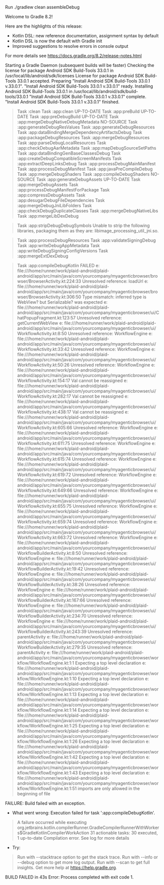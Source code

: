 Run ./gradlew clean assembleDebug

Welcome to Gradle 8.2!

Here are the highlights of this release:
 - Kotlin DSL: new reference documentation, assignment syntax by default
 - Kotlin DSL is now the default with Gradle init
 - Improved suggestions to resolve errors in console output

For more details see https://docs.gradle.org/8.2/release-notes.html

Starting a Gradle Daemon (subsequent builds will be faster)
Checking the license for package Android SDK Build-Tools 33.0.1 in /usr/local/lib/android/sdk/licenses
License for package Android SDK Build-Tools 33.0.1 accepted.
Preparing "Install Android SDK Build-Tools 33.0.1 v.33.0.1".
"Install Android SDK Build-Tools 33.0.1 v.33.0.1" ready.
Installing Android SDK Build-Tools 33.0.1 in /usr/local/lib/android/sdk/build-tools/33.0.1
"Install Android SDK Build-Tools 33.0.1 v.33.0.1" complete.
"Install Android SDK Build-Tools 33.0.1 v.33.0.1" finished.
> Task :clean
> Task :app:clean UP-TO-DATE
> Task :app:preBuild UP-TO-DATE
> Task :app:preDebugBuild UP-TO-DATE
> Task :app:mergeDebugNativeDebugMetadata NO-SOURCE
> Task :app:generateDebugResValues
> Task :app:generateDebugResources
> Task :app:dataBindingMergeDependencyArtifactsDebug
> Task :app:packageDebugResources
> Task :app:mergeDebugResources
> Task :app:parseDebugLocalResources
> Task :app:checkDebugAarMetadata
> Task :app:mapDebugSourceSetPaths
> Task :app:dataBindingGenBaseClassesDebug
> Task :app:createDebugCompatibleScreenManifests
> Task :app:extractDeepLinksDebug
> Task :app:processDebugMainManifest
> Task :app:processDebugManifest
> Task :app:javaPreCompileDebug
> Task :app:mergeDebugShaders
> Task :app:compileDebugShaders NO-SOURCE
> Task :app:generateDebugAssets UP-TO-DATE
> Task :app:mergeDebugAssets
> Task :app:processDebugManifestForPackage
> Task :app:compressDebugAssets
> Task :app:desugarDebugFileDependencies
> Task :app:mergeDebugJniLibFolders
> Task :app:checkDebugDuplicateClasses
> Task :app:mergeDebugNativeLibs
> Task :app:mergeLibDexDebug

> Task :app:stripDebugDebugSymbols
Unable to strip the following libraries, packaging them as they are: libimage_processing_util_jni.so.

> Task :app:processDebugResources
> Task :app:validateSigningDebug
> Task :app:writeDebugAppMetadata
> Task :app:writeDebugSigningConfigVersions
> Task :app:mergeExtDexDebug

> Task :app:compileDebugKotlin FAILED
e: file:///home/runner/work/plaid-android/plaid-android/app/src/main/java/com/yourcompany/myagenticbrowser/browser/BrowserActivity.kt:224:33 Unresolved reference: loadUrl
e: file:///home/runner/work/plaid-android/plaid-android/app/src/main/java/com/yourcompany/myagenticbrowser/browser/BrowserActivity.kt:306:50 Type mismatch: inferred type is WebView? but Serializable? was expected
e: file:///home/runner/work/plaid-android/plaid-android/app/src/main/java/com/yourcompany/myagenticbrowser/ui/ChatPopupFragment.kt:123:57 Unresolved reference: getCurrentWebView
e: file:///home/runner/work/plaid-android/plaid-android/app/src/main/java/com/yourcompany/myagenticbrowser/ui/WorkflowActivity.kt:8:50 Unresolved reference: WorkflowEngine
e: file:///home/runner/work/plaid-android/plaid-android/app/src/main/java/com/yourcompany/myagenticbrowser/ui/WorkflowActivity.kt:33:42 Unresolved reference: WorkflowEngine
e: file:///home/runner/work/plaid-android/plaid-android/app/src/main/java/com/yourcompany/myagenticbrowser/ui/WorkflowActivity.kt:50:26 Unresolved reference: WorkflowEngine
e: file:///home/runner/work/plaid-android/plaid-android/app/src/main/java/com/yourcompany/myagenticbrowser/ui/WorkflowActivity.kt:154:17 Val cannot be reassigned
e: file:///home/runner/work/plaid-android/plaid-android/app/src/main/java/com/yourcompany/myagenticbrowser/ui/WorkflowActivity.kt:282:17 Val cannot be reassigned
e: file:///home/runner/work/plaid-android/plaid-android/app/src/main/java/com/yourcompany/myagenticbrowser/ui/WorkflowActivity.kt:438:17 Val cannot be reassigned
e: file:///home/runner/work/plaid-android/plaid-android/app/src/main/java/com/yourcompany/myagenticbrowser/ui/WorkflowActivity.kt:605:66 Unresolved reference: WorkflowEngine
e: file:///home/runner/work/plaid-android/plaid-android/app/src/main/java/com/yourcompany/myagenticbrowser/ui/WorkflowActivity.kt:611:75 Unresolved reference: WorkflowEngine
e: file:///home/runner/work/plaid-android/plaid-android/app/src/main/java/com/yourcompany/myagenticbrowser/ui/WorkflowActivity.kt:615:74 Unresolved reference: WorkflowEngine
e: file:///home/runner/work/plaid-android/plaid-android/app/src/main/java/com/yourcompany/myagenticbrowser/ui/WorkflowActivity.kt:619:72 Unresolved reference: WorkflowEngine
e: file:///home/runner/work/plaid-android/plaid-android/app/src/main/java/com/yourcompany/myagenticbrowser/ui/WorkflowActivity.kt:649:66 Unresolved reference: WorkflowEngine
e: file:///home/runner/work/plaid-android/plaid-android/app/src/main/java/com/yourcompany/myagenticbrowser/ui/WorkflowActivity.kt:655:75 Unresolved reference: WorkflowEngine
e: file:///home/runner/work/plaid-android/plaid-android/app/src/main/java/com/yourcompany/myagenticbrowser/ui/WorkflowActivity.kt:659:74 Unresolved reference: WorkflowEngine
e: file:///home/runner/work/plaid-android/plaid-android/app/src/main/java/com/yourcompany/myagenticbrowser/ui/WorkflowActivity.kt:663:72 Unresolved reference: WorkflowEngine
e: file:///home/runner/work/plaid-android/plaid-android/app/src/main/java/com/yourcompany/myagenticbrowser/ui/WorkflowBuilderActivity.kt:8:50 Unresolved reference: WorkflowEngine
e: file:///home/runner/work/plaid-android/plaid-android/app/src/main/java/com/yourcompany/myagenticbrowser/ui/WorkflowBuilderActivity.kt:19:42 Unresolved reference: WorkflowEngine
e: file:///home/runner/work/plaid-android/plaid-android/app/src/main/java/com/yourcompany/myagenticbrowser/ui/WorkflowBuilderActivity.kt:38:26 Unresolved reference: WorkflowEngine
e: file:///home/runner/work/plaid-android/plaid-android/app/src/main/java/com/yourcompany/myagenticbrowser/ui/WorkflowBuilderActivity.kt:167:66 Unresolved reference: WorkflowEngine
e: file:///home/runner/work/plaid-android/plaid-android/app/src/main/java/com/yourcompany/myagenticbrowser/ui/WorkflowBuilderActivity.kt:234:70 Unresolved reference: WorkflowEngine
e: file:///home/runner/work/plaid-android/plaid-android/app/src/main/java/com/yourcompany/myagenticbrowser/ui/WorkflowBuilderActivity.kt:243:39 Unresolved reference: parentActivity
e: file:///home/runner/work/plaid-android/plaid-android/app/src/main/java/com/yourcompany/myagenticbrowser/ui/WorkflowBuilderActivity.kt:279:35 Unresolved reference: parentActivity
e: file:///home/runner/work/plaid-android/plaid-android/app/src/main/java/com/yourcompany/myagenticbrowser/workflow/WorkflowEngine.kt:1:1 Expecting a top level declaration
e: file:///home/runner/work/plaid-android/plaid-android/app/src/main/java/com/yourcompany/myagenticbrowser/workflow/WorkflowEngine.kt:1:10 Expecting a top level declaration
e: file:///home/runner/work/plaid-android/plaid-android/app/src/main/java/com/yourcompany/myagenticbrowser/workflow/WorkflowEngine.kt:1:13 Expecting a top level declaration
e: file:///home/runner/work/plaid-android/plaid-android/app/src/main/java/com/yourcompany/myagenticbrowser/workflow/WorkflowEngine.kt:1:14 Expecting a top level declaration
e: file:///home/runner/work/plaid-android/plaid-android/app/src/main/java/com/yourcompany/myagenticbrowser/workflow/WorkflowEngine.kt:1:25 Expecting a top level declaration
e: file:///home/runner/work/plaid-android/plaid-android/app/src/main/java/com/yourcompany/myagenticbrowser/workflow/WorkflowEngine.kt:1:26 Expecting a top level declaration
e: file:///home/runner/work/plaid-android/plaid-android/app/src/main/java/com/yourcompany/myagenticbrowser/workflow/WorkflowEngine.kt:1:42 Expecting a top level declaration
e: file:///home/runner/work/plaid-android/plaid-android/app/src/main/java/com/yourcompany/myagenticbrowser/workflow/WorkflowEngine.kt:1:43 Expecting a top level declaration
e: file:///home/runner/work/plaid-android/plaid-android/app/src/main/java/com/yourcompany/myagenticbrowser/workflow/WorkflowEngine.kt:1:51 imports are only allowed in the beginning of file

FAILURE: Build failed with an exception.

* What went wrong:
Execution failed for task ':app:compileDebugKotlin'.
> A failure occurred while executing org.jetbrains.kotlin.compilerRunner.GradleCompilerRunnerWithWorkers$GradleKotlinCompilerWorkAction
31 actionable tasks: 30 executed, 1 up-to-date
   > Compilation error. See log for more details

* Try:
> Run with --stacktrace option to get the stack trace.
> Run with --info or --debug option to get more log output.
> Run with --scan to get full insights.
> Get more help at https://help.gradle.org.

BUILD FAILED in 43s
Error: Process completed with exit code 1.